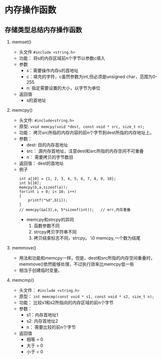 # 内存操作函数
## 存储类型总结内存操作函数
1. memset()
    * 头文件 `#include <string.h>`
    * 功能： 将s的内存区域前n个字节以参数c填入
    * 参数
        * s：需要操作内存s的首地址
        * c：填充的字符，c虽然参数为int,但必须是unsigned char，范围为0-255
        * n: 指定需要设置的大小，以字节为单位
    * 返回值
        * s的首地址

2. memcpy()
    * 头文件: `#include<string.h>`
    * 原型: `void memcpy(void *dest, const void * src, size_t n);`
    * 功能： 拷贝src所指的内存内容的前n个字节到dest所指的内存地址上。
    * 参数：
        * dest: 目的内存首地址
        * src： 源内存首地址，注意dest和src所指的内存空间不可重叠
        * n： 需要拷贝的字节数目
    * 返回值： dest的首地址
    * 例子
        ```
        int a[10] = {1, 2, 3, 4, 5, 6, 7, 8, 9, 10};
        int b[10];
        memcpy(b,a,sizeof(a));
        for(int i = 0; i< 10; i++)
        {
            printf("%d",b[i]);
        }
        // memcpy(&a[3],a, 5*sizeof(int));   // err,内存重叠
        ```
        * memcpy和strcpy的异同
            1. 函数参数不同
            2. strcpy拷贝字符串不同
            3. 拷贝结束标志不同，strcpy。 \0 memcpy,一个数为结尾

3. memmove()
    * 用法和功能和memcpy一样，但是，dest和src所指的内存空间重叠时，memmove()依然能够处理，不过执行效率比memcpy低一些
    * 相当于创建临时变量。

4. memcmp() 
    * 头文件： `#include <string.h>`
    * 原型： `int memcmp(const void * s1, const void * s2, size_t n);`
    * 功能： 比较s1和s2所指向的内存区域的前n个字节
    * 参数：
        * s1：内存首地址1
        * s2: 内存首地址2
        * n： 需要比较的前n个字节
    * 返回值
        * 相等 = 0
        * 大于 > 0
        * 小于 < 0
